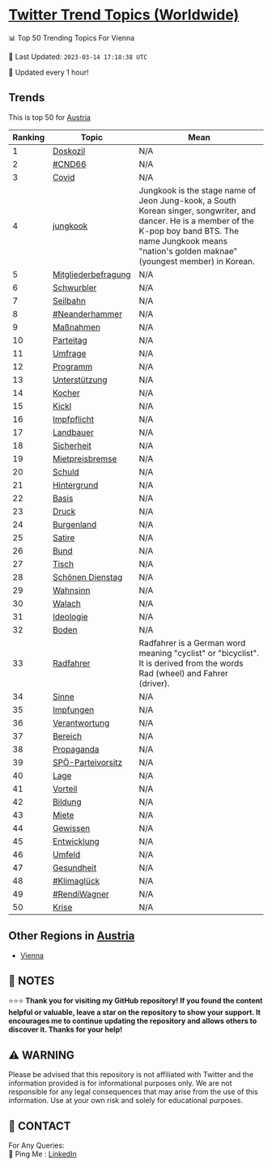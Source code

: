 [Twitter Trend Topics (Worldwide)](https://github.com/ErcinDedeoglu/Twitter-Trend-Topics)
==========


📊 Top 50 Trending Topics For Vienna

📆 Last Updated: `2023-03-14 17:18:38 UTC`

🔧 Updated every 1 hour!


## Trends

This is top 50 for [Austria](</Austria>)

| Ranking | Topic | Mean |
| ------- | ------------ | ------------ |
| 1 | [Doskozil](http://twitter.com/search?q=Doskozil) | N/A |
| 2 | [#CND66](http://twitter.com/search?q=%23CND66) | N/A |
| 3 | [Covid](http://twitter.com/search?q=Covid) | N/A |
| 4 | [jungkook](http://twitter.com/search?q=jungkook) | Jungkook is the stage name of Jeon Jung-kook, a South Korean singer, songwriter, and dancer. He is a member of the K-pop boy band BTS. The name Jungkook means "nation's golden maknae" (youngest member) in Korean. |
| 5 | [Mitgliederbefragung](http://twitter.com/search?q=Mitgliederbefragung) | N/A |
| 6 | [Schwurbler](http://twitter.com/search?q=Schwurbler) | N/A |
| 7 | [Seilbahn](http://twitter.com/search?q=Seilbahn) | N/A |
| 8 | [#Neanderhammer](http://twitter.com/search?q=%23Neanderhammer) | N/A |
| 9 | [Maßnahmen](http://twitter.com/search?q=Ma%c3%9fnahmen) | N/A |
| 10 | [Parteitag](http://twitter.com/search?q=Parteitag) | N/A |
| 11 | [Umfrage](http://twitter.com/search?q=Umfrage) | N/A |
| 12 | [Programm](http://twitter.com/search?q=Programm) | N/A |
| 13 | [Unterstützung](http://twitter.com/search?q=Unterst%c3%bctzung) | N/A |
| 14 | [Kocher](http://twitter.com/search?q=Kocher) | N/A |
| 15 | [Kickl](http://twitter.com/search?q=Kickl) | N/A |
| 16 | [Impfpflicht](http://twitter.com/search?q=Impfpflicht) | N/A |
| 17 | [Landbauer](http://twitter.com/search?q=Landbauer) | N/A |
| 18 | [Sicherheit](http://twitter.com/search?q=Sicherheit) | N/A |
| 19 | [Mietpreisbremse](http://twitter.com/search?q=Mietpreisbremse) | N/A |
| 20 | [Schuld](http://twitter.com/search?q=Schuld) | N/A |
| 21 | [Hintergrund](http://twitter.com/search?q=Hintergrund) | N/A |
| 22 | [Basis](http://twitter.com/search?q=Basis) | N/A |
| 23 | [Druck](http://twitter.com/search?q=Druck) | N/A |
| 24 | [Burgenland](http://twitter.com/search?q=Burgenland) | N/A |
| 25 | [Satire](http://twitter.com/search?q=Satire) | N/A |
| 26 | [Bund](http://twitter.com/search?q=Bund) | N/A |
| 27 | [Tisch](http://twitter.com/search?q=Tisch) | N/A |
| 28 | [Schönen Dienstag](http://twitter.com/search?q=Sch%c3%b6nen+Dienstag) | N/A |
| 29 | [Wahnsinn](http://twitter.com/search?q=Wahnsinn) | N/A |
| 30 | [Walach](http://twitter.com/search?q=Walach) | N/A |
| 31 | [Ideologie](http://twitter.com/search?q=Ideologie) | N/A |
| 32 | [Boden](http://twitter.com/search?q=Boden) | N/A |
| 33 | [Radfahrer](http://twitter.com/search?q=Radfahrer) | Radfahrer is a German word meaning "cyclist" or "bicyclist". It is derived from the words Rad (wheel) and Fahrer (driver). |
| 34 | [Sinne](http://twitter.com/search?q=Sinne) | N/A |
| 35 | [Impfungen](http://twitter.com/search?q=Impfungen) | N/A |
| 36 | [Verantwortung](http://twitter.com/search?q=Verantwortung) | N/A |
| 37 | [Bereich](http://twitter.com/search?q=Bereich) | N/A |
| 38 | [Propaganda](http://twitter.com/search?q=Propaganda) | N/A |
| 39 | [SPÖ-Parteivorsitz](http://twitter.com/search?q=SP%c3%96-Parteivorsitz) | N/A |
| 40 | [Lage](http://twitter.com/search?q=Lage) | N/A |
| 41 | [Vorteil](http://twitter.com/search?q=Vorteil) | N/A |
| 42 | [Bildung](http://twitter.com/search?q=Bildung) | N/A |
| 43 | [Miete](http://twitter.com/search?q=Miete) | N/A |
| 44 | [Gewissen](http://twitter.com/search?q=Gewissen) | N/A |
| 45 | [Entwicklung](http://twitter.com/search?q=Entwicklung) | N/A |
| 46 | [Umfeld](http://twitter.com/search?q=Umfeld) | N/A |
| 47 | [Gesundheit](http://twitter.com/search?q=Gesundheit) | N/A |
| 48 | [#Klimaglück](http://twitter.com/search?q=%23Klimagl%c3%bcck) | N/A |
| 49 | [#RendiWagner](http://twitter.com/search?q=%23RendiWagner) | N/A |
| 50 | [Krise](http://twitter.com/search?q=Krise) | N/A |



## Other Regions in [Austria](</Austria>)

* [Vienna](</Austria/Vienna.md>)



## 📝 NOTES

⭐⭐⭐ **Thank you for visiting my GitHub repository! If you found the content helpful or valuable, leave a star on the repository to show your support. It encourages me to continue updating the repository and allows others to discover it. Thanks for your help!**


## ⚠️ WARNING

Please be advised that this repository is not affiliated with Twitter and the information provided is for informational purposes only. We are not responsible for any legal consequences that may arise from the use of this information. Use at your own risk and solely for educational purposes.


## 📨 CONTACT

 For Any Queries:  
            🏓 Ping Me : [LinkedIn](https://www.linkedin.com/in/ercindedeoglu/)
